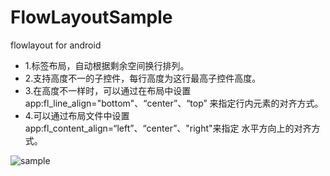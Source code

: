 # FlowLayoutSample
flowlayout for android
 * 1.标签布局，自动根据剩余空间换行排列。
 * 2.支持高度不一的子控件，每行高度为这行最高子控件高度。
 * 3.在高度不一样时，可以通过在布局中设置 app:fl_line_align="bottom"、“center”、“top”
  来指定行内元素的对齐方式。
 * 4.可以通过布局文件中设置app:fl_content_align=“left”、“center”、"right"来指定
  水平方向上的对齐方式。
  
  ![sample](https://github.com/zione/FlowLayoutSample.git/FlowLayoutSample/sample.jpg)
